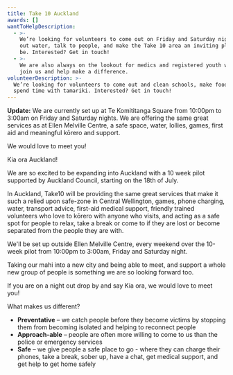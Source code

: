 ```yaml
---
title: Take 10 Auckland
awards: []
wantToHelpDescription:
  - >-
    We’re looking for volunteers to come out on Friday and Saturday nights, hand
    out water, talk to people, and make the Take 10 area an inviting place to
    be. Interested? Get in touch!
  - >-
    We are also always on the lookout for medics and registered youth workers to
    join us and help make a difference.
volunteerDescription: >-
  We’re looking for volunteers to come out and clean schools, make food, and
  spend time with tamariki. Interested? Get in touch!
---
```

**Update:**  We are currently set up at Te Komititanga Square from 10:00pm to 3:00am on Friday and Saturday nights. We are offering the same great services as at Ellen Melville Centre, a safe space, water, lollies, games, first aid and meaningful kōrero and support.

We would love to meet you!

Kia ora Auckland!

We are so excited to be expanding into Auckland with a 10 week pilot supported by Auckland Council, starting on the 18th of July.

In Auckland, Take10 will be providing the same great services that make it such a relied upon safe-zone in Central Wellington, games, phone charging, water, transport advice, first-aid medical support, friendly trained volunteers who love to kōrero with anyone who visits, and acting as a safe spot for people to relax, take a break or come to if they are lost or become separated from the people they are with.

We'll be set up outside Ellen Melville Centre, every weekend over the 10-week pilot from 10:00pm to 3:00am, Friday and Saturday night.

Taking our mahi into a new city and being able to meet, and support a whole new group of people is something we are so looking forward too.

If you are on a night out drop by and say Kia ora, we would love to meet you!

What makes us different?

* **Preventative** – we catch people before they become victims by stopping them from becoming isolated and helping to reconnect people
* **Approach-able** – people are often more willing to come to us than the police or emergency services
* **Safe** – we give people a safe place to go - where they can charge their phones, take a break, sober up, have a chat, get medical support, and get help to get home safely